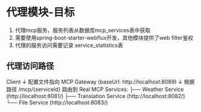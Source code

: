 # 代理模块-目标
1. 代理mcp服务，服务列表从数据库mcp_services表中获取
2. 需要使用spring-boot-starter-webflux开发，其他模块提供了web filter鉴权
3. 代理的服务访问需要记录 service_statistics表

## 代理访问路径
Client
↓ 配置文件指向
MCP Gateway (baseUrl: http://localhost:8089)
↓ 根据路径 /mcp/{serviceId} 路由到
Real MCP Services:
├── Weather Service (http://localhost:8081/)
├── Translation Service (http://localhost:8082/)  
└── File Service (http://localhost:8083/)